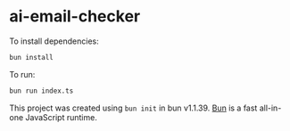 # ai-email-checker

To install dependencies:

```bash
bun install
```

To run:

```bash
bun run index.ts
```

This project was created using `bun init` in bun v1.1.39. [Bun](https://bun.sh) is a fast all-in-one JavaScript runtime.
